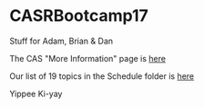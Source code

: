 # CASRBootcamp17

Stuff for Adam, Brian & Dan

The CAS "More Information" page is [here](http://www.casact.org/education/las/2017/index.cfm?fa=practitioner_bootcamp)

Our list of 19 topics in the Schedule folder is [here](https://github.com/chiefmurph/CASRBootcamp17/blob/master/Schedule/topic%20list.md)

Yippee Ki-yay
